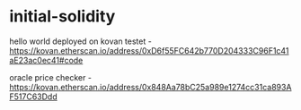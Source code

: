 # initial-solidity

hello world deployed on kovan testet - 
https://kovan.etherscan.io/address/0xD6f55FC642b770D204333C96F1c41aE23ac0ec41#code

oracle price checker - 
https://kovan.etherscan.io/address/0x848Aa78bC25a989e1274cc31ca893AF517C63Ddd
